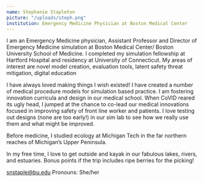 ```yaml
---
name: Stephanie Stapleton
picture: "/uploads/steph.png"
institution: Emergency Medicine Physician at Boston Medical Center
---
```


I am an Emergency Medicine physician, Assistant Professor and Director of Emergency Medicine simulation at Boston Medical Center/ Boston University School of Medicine.   I completed my simulation fellowship at Hartford Hospital and residency at University of Connecticut.   My areas of interest are novel model creation, evaluation tools, latent safety threat mitigation, digital education

I have always loved making things I wish existed!  I have created a number of medical procedure models for simulation based practice.  I am fostering innovation curricula and design in our medical school.  When CoVID reared its ugly head, I jumped at the chance to co-lead our medical innovations focused in improving safety of front line worker and patients.  I love testing out designs (none are too early!) in our sim lab to see how we really use them and what might be improved.  

Before medicine, I studied ecology at Michigan Tech in the far northern reaches of Michigan’s Upper Peninsula.

In my free time, I love to get outside and kayak in our fabulous lakes, rivers, and estuaries.  Bonus points if the trip includes ripe berries for the picking!

snstaple@bu.edu
Pronouns: She/her
